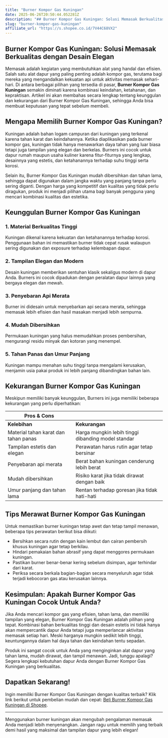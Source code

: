 ```yaml
---
title: "Burner Kompor Gas Kuningan"
date: 2025-06-26T20:50:44.052281Z
description: "## Burner Kompor Gas Kuningan: Solusi Memasak Berkualitas dengan Desain Elegan..."
slug: "burner-kompor-gas-kuningan"
affiliate_url: "https://s.shopee.co.id/7V44C68VX2"
---
```

## Burner Kompor Gas Kuningan: Solusi Memasak Berkualitas dengan Desain Elegan

Memasak adalah kegiatan yang membutuhkan alat yang handal dan efisien. Salah satu alat dapur yang paling penting adalah kompor gas, terutama bagi mereka yang mengandalkan kekuatan api untuk aktivitas memasak sehari-hari. Di antara berbagai pilihan yang tersedia di pasar, **Burner Kompor Gas Kuningan** semakin diminati karena kombinasi keindahan, ketahanan, dan kepraktisan. Artikel ini akan membahas secara lengkap tentang keunggulan dan kekurangan dari Burner Kompor Gas Kuningan, sehingga Anda bisa membuat keputusan yang tepat sebelum membeli.

## Mengapa Memilih Burner Kompor Gas Kuningan?

Kuningan adalah bahan logam campuran dari kuningan yang terkenal karena tahan karat dan keindahannya. Ketika diaplikasikan pada burner kompor gas, kuningan tidak hanya menawarkan daya tahan yang luar biasa tetapi juga tampilan yang elegan dan berkelas. Burners ini cocok untuk dapur rumah maupun usaha kuliner karena fitur-fiturnya yang lengkap, desainnya yang estetis, dan ketahanannya terhadap suhu tinggi serta korosi.

Selain itu, Burner Kompor Gas Kuningan mudah dibersihkan dan tahan lama, sehingga dapat digunakan dalam jangka waktu yang panjang tanpa perlu sering diganti. Dengan harga yang kompetitif dan kualitas yang tidak perlu diragukan, produk ini menjadi pilihan utama bagi banyak pengguna yang mencari kombinasi kualitas dan estetika.

## Keunggulan Burner Kompor Gas Kuningan

### 1. Material Berkualitas Tinggi
Kuningan dikenal karena kekuatan dan ketahanannya terhadap korosi. Penggunaan bahan ini memastikan burner tidak cepat rusak walaupun sering digunakan dan exposure terhadap kelembapan dapur.

### 2. Tampilan Elegan dan Modern
Desain kuningan memberikan sentuhan klasik sekaligus modern di dapur Anda. Burners ini cocok dipadukan dengan peralatan dapur lainnya yang bergaya elegan dan mewah.

### 3. Penyebaran Api Merata
Burner ini didesain untuk menyebarkan api secara merata, sehingga memasak lebih efisien dan hasil masakan menjadi lebih sempurna.

### 4. Mudah Dibersihkan
Permukaan kuningan yang halus memudahkan proses pembersihan, mengurangi residu minyak dan kotoran yang menempel.

### 5. Tahan Panas dan Umur Panjang
Kuningan mampu menahan suhu tinggi tanpa mengalami kerusakan, menjamin usia pakai produk ini lebih panjang dibandingkan bahan lain.

## Kekurangan Burner Kompor Gas Kuningan

Meskipun memiliki banyak keunggulan, Burners ini juga memiliki beberapa kekurangan yang perlu diperhatikan:

| **Pros & Cons** |                                    |
|-----------------|------------------------------------|
| **Kelebihan**   | **Kekurangan**                     |
| Material tahan karat dan tahan panas | Harga mungkin lebih tinggi dibanding model standar |
| Tampilan estetis dan elegan | Perawatan harus rutin agar tetap bersinar |
| Penyebaran api merata | Berat bahan kuningan cenderung lebih berat |
| Mudah dibersihkan | Risiko karat jika tidak dirawat dengan baik |
| Umur panjang dan tahan lama | Rentan terhadap goresan jika tidak hati-hati |

## Tips Merawat Burner Kompor Gas Kuningan

Untuk memastikan burner kuningan tetap awet dan tetap tampil menawan, beberapa tips perawatan berikut bisa diikuti:

- Bersihkan secara rutin dengan kain lembut dan cairan pembersih khusus kuningan agar tetap berkilau.
- Hindari pemakaian bahan abrasif yang dapat menggores permukaan kuningan.
- Pastikan burner benar-benar kering sebelum disimpan, agar terhindar dari karat.
- Periksa secara berkala bagian-bagian secara menyeluruh agar tidak terjadi kebocoran gas atau kerusakan lainnya.

## Kesimpulan: Apakah Burner Kompor Gas Kuningan Cocok Untuk Anda?

Jika Anda mencari kompor gas yang efisien, tahan lama, dan memiliki tampilan yang elegan, Burner Kompor Gas Kuningan adalah pilihan yang tepat. Kombinasi bahan berkualitas tinggi dan desain estetis ini tidak hanya akan mempercantik dapur Anda tetapi juga memperlancar aktivitas memasak setiap hari. Meski harganya mungkin sedikit lebih tinggi, keuntungannya dalam hal daya tahan dan keindahan tentu sepadan.

Produk ini sangat cocok untuk Anda yang menginginkan alat dapur yang tahan lama, mudah dirawat, dan tampil menawan. Jadi, tunggu apalagi? Segera lengkapi kebutuhan dapur Anda dengan Burner Kompor Gas Kuningan yang berkualitas.

## Dapatkan Sekarang! 

Ingin memiliki Burner Kompor Gas Kuningan dengan kualitas terbaik? Klik link berikut untuk pembelian mudah dan cepat: [Beli Burner Kompor Gas Kuningan di Shopee](https://s.shopee.co.id/7V44C68VX2).

---

Menggunakan burner kuningan akan mengubah pengalaman memasak Anda menjadi lebih menyenangkan. Jangan ragu untuk memilih yang terbaik demi hasil yang maksimal dan tampilan dapur yang lebih elegan!